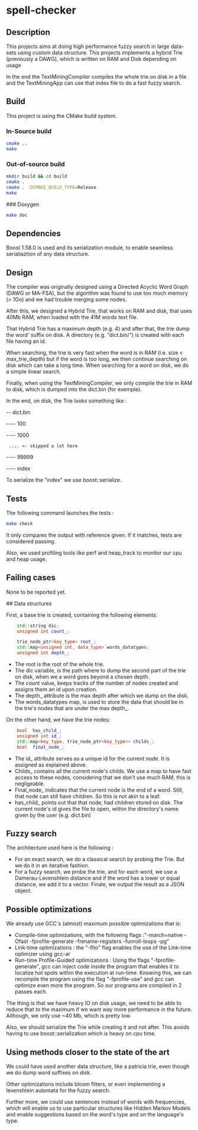 # spell-checker
## Description

This projects aims at doing high performance fuzzy search in large data-sets using custom data structure.
This projects implements a hybrid Trie (previously a DAWG), which is written on RAM and Disk depending on usage

In the end the TextMiningCompiler compiles the whole trie on disk in a file and the TextMiningApp can use that index file to do a fast fuzzy search.

## Build

This project is using the CMake build system.

### In-Source build

```sh
cmake ..
make
```

### Out-of-source build

```sh
mkdir build && cd build
cmake .
cmake . -DCMAKE_BUILD_TYPE=Release
make
```

### Doxygen

```sh
make doc
```

## Dependencies

Boost 1.58.0 is used and its serialization module, to enable seamless serialiaztion of any data structure.

## Design

The compiler was originally designed using a Directed Acyclic Word Graph (DAWG or MA-FSA), but the algorithm was found to use too much memory (> 1Go) and we had trouble merging some nodes.

After this, we designed a Hybrid Trie, that works on RAM and disk, that uses 40Mb RAM, when loaded with the 41M words text file.

That Hybrid Trie has a maximum depth (e.g. 4) and after that, the trie dump the word' suffix on disk. A directory (e.g. "dict.bin/") is created with each file having an id.

When searching, the trie is very fast when the word is in RAM (i.e. size < max_trie_depth) but if the word is too long, we then continue searching on disk which can take a long time. When searching for a word on disk, we do a simple linear search.

Finally, when using the TextMiningCompiler, we only compile the trie in RAM to disk, which is dumped into the dict.bin (for exemple).

In the end, on disk, the Trie looks something like :

-- dict.bin

---- 100

---- 1000

     .... <- skipped a lot here

---- 99999

---- index

To serialize the "index" we use boost::serialize.

## Tests

The following command launches the tests :

```sh
make check
```

It only compares the output with reference given. If it matches, tests are considered passing.

Also, we used profiling tools like perf and heap_track to monitor our cpu and heap usage.

## Failing cases

None to be reported yet.

## Data structures

First, a base trie is created, containing the following elements:

```cpp
    std::string dic;
    unsigned int count_;

    trie_node_ptr<key_type> root_;
    std::map<unsigned int, data_type> words_datatypes;
    unsigned int depth_;
```

- The root is the root of the whole trie.
- The dic variable, is the path where to dump the second part of the trie on disk, when we a word goes beyond a chosen depth.
- The count value, keeps tracks of the number of nodes created and assigns them an id upon creation.
- The depth_ attribute is the max depth after which we dump on the disk.
- The words_datatypes map, is used to store the data that should be in the trie's nodes that are under the max depth_.

On the other hand, we have the trie nodes:

```cpp
    bool  has_child_;
    unsigned int id_;
    std::map<key_type, trie_node_ptr<key_type>> childs_;
    bool  final_node_;
```

- The id_ attribute serves as a unique id for the current node. It is assigned as explained above.
- Childs_ contains all the current node's childs. We use a map to have fast access to these nodes, considering that we don't use much RAM, this is negligeable.
- Final_node_ indicates that the current node is the end of a word. Still, that node can still have children. So this is not akin to a leaf.
- has_child_ points out that that node, had children stored on disk. The current node's id gives the file to open, within the directory's name given by the user (e.g. dict.bin)


##  Fuzzy search


The architecture used here is the following :

- For an exact search, we do a classical search by probing the Trie. But we do it in an iterative fashion.
- For a fuzzy search, we probe the trie, and for each word, we use a Damerau-Levenshtein distance and if the word has a lower or equal distance, we add it to a vector. Finale, we output the result as a JSON object.


##  Possible optimizations


We already use GCC's (almost) maximum possible optimizations that is:

- Compile-time optimizations, with the following flags :"-march=native -Ofast -fprofile-generate -frename-registers -funroll-loops -pg"
- Link-time optimizations : the "-flto" flag enables the use of the Link-time optimizer using gcc-ar
- Run-time Profile-Guided optimizations : Using the flags "-fprofile-generate", gcc can inject code inside the program that enables it to localize hot spots within the execution at run-time. Knowing this, we can recompile the program using the flag "-fprofile-use" and gcc can optimize even more the program. So our programs are compiled in 2 passes each.

The thing is that we have heavy IO on disk usage, we need to be able to reduce that to the maximum if we want way more performance in the future. Although, we only use ~40 Mb, which is pretty low.

Also, we should serialize the Trie while creating it and not after. This avoids having to use boost::serialization which is heavy on cpu time.


##    Using methods closer to the state of the art


We could have used another data structure, like a patricia trie, even though we do dump word suffixes on disk.

Other optimizations include bloom filters, or even implementing a levenshtein automata for the fuzzy search.

Further more, we could use sentences instead of words with frequencies, which will enable us to use particular structures like Hidden Markov Models and enable suggestions based on the word's type and on the language's type.
